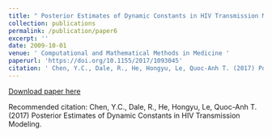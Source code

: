 ```yaml
---
title: " Posterior Estimates of Dynamic Constants in HIV Transmission Modeling. "
collection: publications
permalink: /publication/paper6
excerpt: ''
date: 2009-10-01
venue: ' Computational and Mathematical Methods in Medicine '
paperurl: 'https://doi.org/10.1155/2017/1093045'
citation: ' Chen, Y.C., Dale, R., He, Hongyu, Le, Quoc-Anh T. (2017) Posterior Estimates of Dynamic Constants in HIV Transmission Modeling. Computational and Mathematical Methods in Medicine. '
---
```

[Download paper here]( https://doi.org/10.1155/2017/1093045)

Recommended citation: Chen, Y.C., Dale, R., He, Hongyu, Le, Quoc-Anh T. (2017) Posterior Estimates of Dynamic Constants in HIV Transmission Modeling. 

